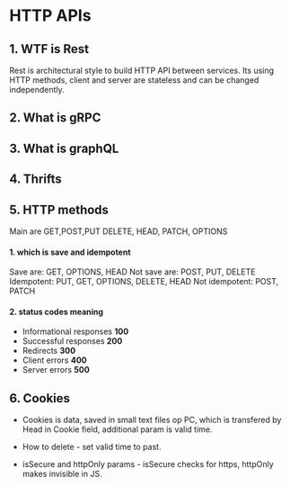 # HTTP APIs


## 1. WTF is Rest
Rest is architectural style to build HTTP API between services. Its using HTTP methods, client and server are stateless and can be changed independently.

## 2. What is gRPC
## 3. What is graphQL
## 4. Thrifts
## 5. HTTP methods

Main are GET,POST,PUT DELETE, HEAD, PATCH, OPTIONS
#### 1. which is save and idempotent
Save are: GET, OPTIONS, HEAD
Not save are: POST, PUT, DELETE 
Idempotent: PUT, GET, OPTIONS, DELETE, HEAD
Not idempotent: POST, PATCH
#### 2. status codes meaning
- Informational responses **100**
- Successful responses **200**
- Redirects **300**
- Client errors **400**
- Server errors **500**


## 6. Cookies

- Cookies is data, saved in small text files op PC, which is transfered by Head in Cookie field, additional param is valid time.

- How to delete - set valid time to past.
- isSecure and httpOnly params - isSecure checks for https, httpOnly makes invisible in JS.






